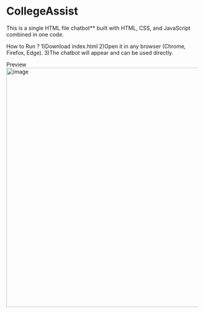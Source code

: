 # CollegeAssist

This is a single HTML file chatbot** built with HTML, CSS, and JavaScript combined in one code.

How to Run ?
1)Download index.html
2)Open it in any browser (Chrome, Firefox, Edge).
3)The chatbot will appear and can be used directly.

Preview
<img width="709" height="630" alt="image" src="https://github.com/user-attachments/assets/72b80ec7-21a5-436c-a2bc-332a64c89604" />

